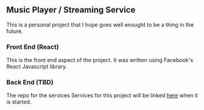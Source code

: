 ## Music Player / Streaming Service

This is a personal project that I hope goes well enought to be a thing in the future.

### Front End (React)

This is the front end aspect of the project. It was written using Facebook's React Javascript library.

### Back End (TBD)

The repo for the services Services for this project will be linked [here](#) when it is started.
